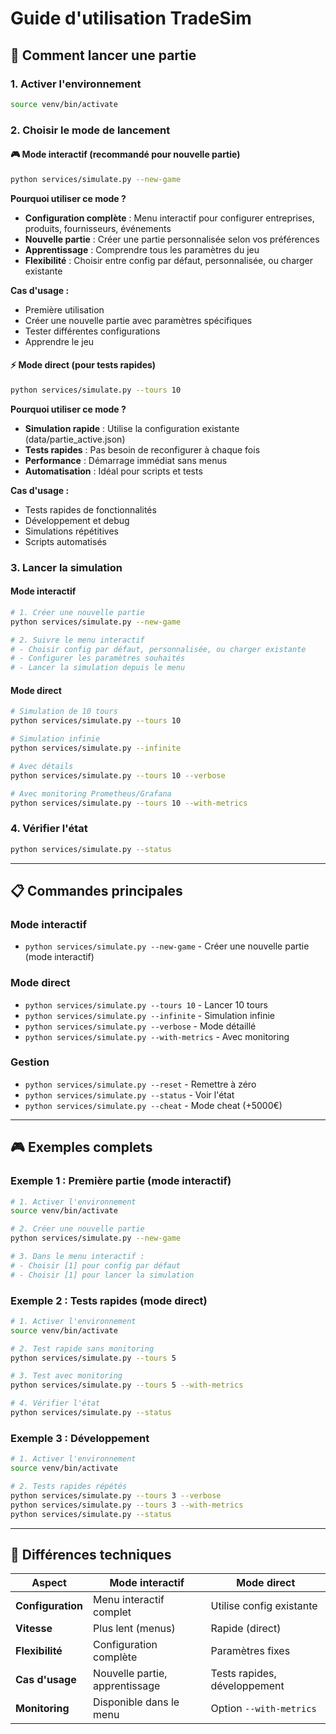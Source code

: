 # Guide d'utilisation TradeSim

## 🚀 **Comment lancer une partie**

### **1. Activer l'environnement**
```bash
source venv/bin/activate
```

### **2. Choisir le mode de lancement**

#### **🎮 Mode interactif (recommandé pour nouvelle partie)**
```bash
python services/simulate.py --new-game
```
**Pourquoi utiliser ce mode ?**
- **Configuration complète** : Menu interactif pour configurer entreprises, produits, fournisseurs, événements
- **Nouvelle partie** : Créer une partie personnalisée selon vos préférences
- **Apprentissage** : Comprendre tous les paramètres du jeu
- **Flexibilité** : Choisir entre config par défaut, personnalisée, ou charger existante

**Cas d'usage :**
- Première utilisation
- Créer une nouvelle partie avec paramètres spécifiques
- Tester différentes configurations
- Apprendre le jeu

#### **⚡ Mode direct (pour tests rapides)**
```bash
python services/simulate.py --tours 10
```
**Pourquoi utiliser ce mode ?**
- **Simulation rapide** : Utilise la configuration existante (data/partie_active.json)
- **Tests rapides** : Pas besoin de reconfigurer à chaque fois
- **Performance** : Démarrage immédiat sans menus
- **Automatisation** : Idéal pour scripts et tests

**Cas d'usage :**
- Tests rapides de fonctionnalités
- Développement et debug
- Simulations répétitives
- Scripts automatisés

### **3. Lancer la simulation**

#### **Mode interactif**
```bash
# 1. Créer une nouvelle partie
python services/simulate.py --new-game

# 2. Suivre le menu interactif
# - Choisir config par défaut, personnalisée, ou charger existante
# - Configurer les paramètres souhaités
# - Lancer la simulation depuis le menu
```

#### **Mode direct**
```bash
# Simulation de 10 tours
python services/simulate.py --tours 10

# Simulation infinie
python services/simulate.py --infinite

# Avec détails
python services/simulate.py --tours 10 --verbose

# Avec monitoring Prometheus/Grafana
python services/simulate.py --tours 10 --with-metrics
```

### **4. Vérifier l'état**
```bash
python services/simulate.py --status
```

---

## 📋 **Commandes principales**

### **Mode interactif**
- `python services/simulate.py --new-game` - Créer une nouvelle partie (mode interactif)

### **Mode direct**
- `python services/simulate.py --tours 10` - Lancer 10 tours
- `python services/simulate.py --infinite` - Simulation infinie
- `python services/simulate.py --verbose` - Mode détaillé
- `python services/simulate.py --with-metrics` - Avec monitoring

### **Gestion**
- `python services/simulate.py --reset` - Remettre à zéro
- `python services/simulate.py --status` - Voir l'état
- `python services/simulate.py --cheat` - Mode cheat (+5000€)

---

## 🎮 **Exemples complets**

### **Exemple 1 : Première partie (mode interactif)**
```bash
# 1. Activer l'environnement
source venv/bin/activate

# 2. Créer une nouvelle partie
python services/simulate.py --new-game

# 3. Dans le menu interactif :
# - Choisir [1] pour config par défaut
# - Choisir [1] pour lancer la simulation
```

### **Exemple 2 : Tests rapides (mode direct)**
```bash
# 1. Activer l'environnement
source venv/bin/activate

# 2. Test rapide sans monitoring
python services/simulate.py --tours 5

# 3. Test avec monitoring
python services/simulate.py --tours 5 --with-metrics

# 4. Vérifier l'état
python services/simulate.py --status
```

### **Exemple 3 : Développement**
```bash
# 1. Activer l'environnement
source venv/bin/activate

# 2. Tests rapides répétés
python services/simulate.py --tours 3 --verbose
python services/simulate.py --tours 3 --with-metrics
python services/simulate.py --status
```

---

## 🔧 **Différences techniques**

| Aspect | Mode interactif | Mode direct |
|--------|----------------|-------------|
| **Configuration** | Menu interactif complet | Utilise config existante |
| **Vitesse** | Plus lent (menus) | Rapide (direct) |
| **Flexibilité** | Configuration complète | Paramètres fixes |
| **Cas d'usage** | Nouvelle partie, apprentissage | Tests rapides, développement |
| **Monitoring** | Disponible dans le menu | Option `--with-metrics` | 